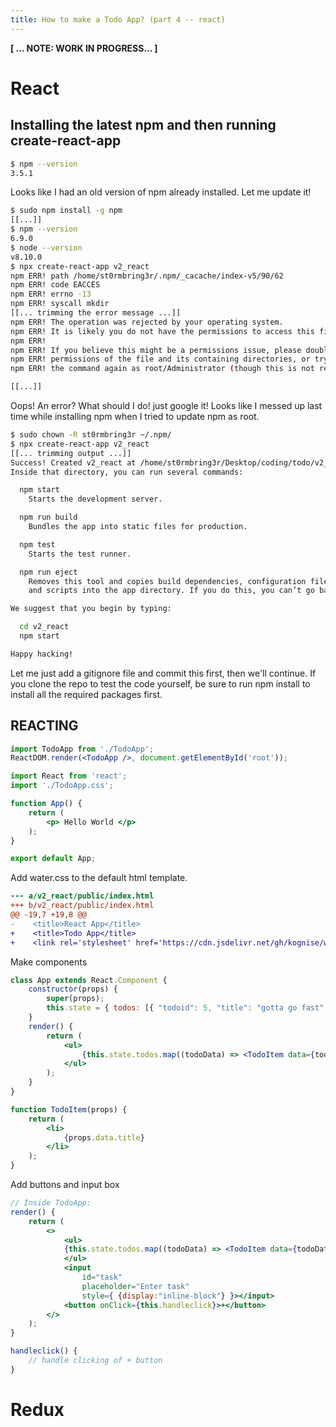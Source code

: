 ```yaml
---
title: How to make a Todo App? (part 4 -- react)
---
```


**[ ... NOTE: WORK IN PROGRESS... ]**

# React

## Installing the latest npm and then running create-react-app

```bash
$ npm --version
3.5.1
```

Looks like I had an old version of npm already installed. Let me update it!

```bash
$ sudo npm install -g npm
[[...]]
$ npm --version
6.9.0
$ node --version
v8.10.0
$ npx create-react-app v2_react
npm ERR! path /home/st0rmbring3r/.npm/_cacache/index-v5/90/62
npm ERR! code EACCES
npm ERR! errno -13
npm ERR! syscall mkdir
[[... trimming the error message ...]]
npm ERR! The operation was rejected by your operating system.
npm ERR! It is likely you do not have the permissions to access this file as the current user
npm ERR! 
npm ERR! If you believe this might be a permissions issue, please double-check the
npm ERR! permissions of the file and its containing directories, or try running
npm ERR! the command again as root/Administrator (though this is not recommended).

[[...]]
```

Oops! An error? What should I do! just google it! Looks like I messed up last time while installing npm when I tried to update npm as root.

```bash
$ sudo chown -R st0rmbring3r ~/.npm/
$ npx create-react-app v2_react
[[... trimming output ...]]
Success! Created v2_react at /home/st0rmbring3r/Desktop/coding/todo/v2_react
Inside that directory, you can run several commands:

  npm start
    Starts the development server.

  npm run build
    Bundles the app into static files for production.

  npm test
    Starts the test runner.

  npm run eject
    Removes this tool and copies build dependencies, configuration files
    and scripts into the app directory. If you do this, you can’t go back!

We suggest that you begin by typing:

  cd v2_react
  npm start

Happy hacking!
```

Let me just add a gitignore file and commit this first, then we'll continue.
If you clone the repo to test the code yourself, be sure to run npm install to
install all the required packages first.

## REACTING

```jsx
import TodoApp from './TodoApp';
ReactDOM.render(<TodoApp />, document.getElementById('root'));
```

```jsx
import React from 'react';
import './TodoApp.css';

function App() {
    return (
        <p> Hello World </p>
    );
}

export default App;
```

Add water.css to the default html template.
```diff
--- a/v2_react/public/index.html
+++ b/v2_react/public/index.html
@@ -19,7 +19,8 @@
-    <title>React App</title>
+    <title>Todo App</title>
+    <link rel='stylesheet' href='https://cdn.jsdelivr.net/gh/kognise/water.css@latest/dist/dark.min.css'>
```

Make components

```jsx
class App extends React.Component {
    constructor(props) {
        super(props);
        this.state = { todos: [{ "todoid": 5, "title": "gotta go fast", "timestamp": 1558940416.3939812 }]};
    }
    render() {
        return (
            <ul>
                {this.state.todos.map((todoData) => <TodoItem data={todoData} />)}
            </ul>
        );
    }
}

function TodoItem(props) {
    return (
        <li>
            {props.data.title}
        </li>
    );
}
```

Add buttons and input box

```jsx
// Inside TodoApp:
render() {
    return (
        <>
            <ul>
            {this.state.todos.map((todoData) => <TodoItem data={todoData} />)}
            </ul>
            <input 
                id="task"
                placeholder="Enter task"
                style={ {display:"inline-block"} }></input>
            <button onClick={this.handleclick}>+</button>
        </>
    );
}

handleclick() {
    // handle clicking of + button
}
```

# Redux

